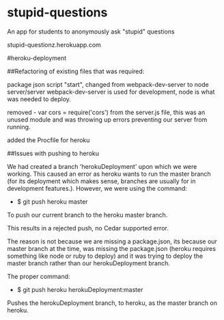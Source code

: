 # stupid-questions
An app for students to anonymously ask "stupid" questions

stupid-questionz.herokuapp.com

#heroku-deployment

##Refactoring of existing files that was required:

package json script "start", changed from webpack-dev-server to node server/server
webpack-dev-server is used for development, node is what was needed to deploy.

removed - var cors = require('cors') from the server.js file, this was an unused module and was throwing up errors preventing our server from running.

added the Procfile for heroku

##Issues with pushing to heroku

We had created a branch 'herokuDeployment' upon which we were working. This caused an error as heroku wants to run the master branch (for its deployment which makes sense, branches are usually for in development features.). However, we were using the command:
 - $ git push heroku master

To push our current branch to the heroku master branch.

This results in a rejected push, no Cedar supported error.

The reason is not because we are missing a package.json, its because our master branch at the time, was missing the package.json (heroku requires something like node or ruby to deploy) and it was trying to deploy the master branch rather than our herokuDeployment branch.

The proper command:
  - $ git push heroku herokuDeployment:master

Pushes the herokuDeployment branch, to heroku, as the master branch on heroku.
